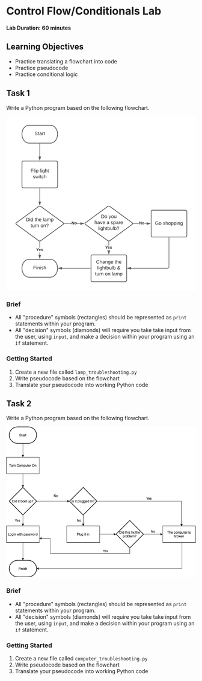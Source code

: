 # Control Flow/Conditionals Lab

**Lab Duration: 60 minutes**

## Learning Objectives

- Practice translating a flowchart into code
- Practice pseudocode
- Practice conditional logic

## Task 1

Write a Python program based on the following flowchart.

![Lamp troubleshooting flowchart](images/lamp-flowchart.png)

### Brief

- All "procedure" symbols (rectangles) should be represented as `print` statements within your program.
- All "decision" symbols (diamonds) will require you take take input from the user, using `input`, and make a decision within your program using an `if` statement.

### Getting Started

1. Create a new file called `lamp_troubleshooting.py`
2. Write pseudocode based on the flowchart
3. Translate your pseudocode into working Python code

## Task 2

Write a Python program based on the following flowchart. 

![Computer troubleshooting flowchart](images/computer-flowchart.png)

### Brief

- All "procedure" symbols (rectangles) should be represented as `print` statements within your program.
- All "decision" symbols (diamonds) will require you take take input from the user, using `input`, and make a decision within your program using an `if` statement.

### Getting Started

1. Create a new file called `computer_troubleshooting.py`
2. Write pseudocode based on the flowchart
3. Translate your pseudocode into working Python code
